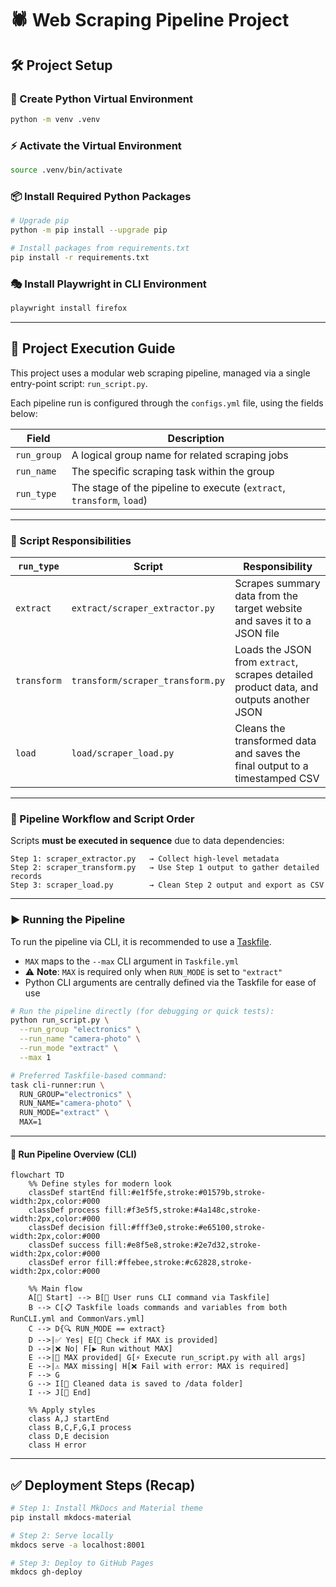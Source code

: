 # 🕷️ Web Scraping Pipeline Project

## 🛠️ Project Setup

### 🐍 Create Python Virtual Environment

```bash
python -m venv .venv
```

### ⚡ Activate the Virtual Environment

```bash
source .venv/bin/activate
```

### 📦 Install Required Python Packages

```bash
# Upgrade pip
python -m pip install --upgrade pip

# Install packages from requirements.txt
pip install -r requirements.txt
```

### 🎭 Install Playwright in CLI Environment

```bash
playwright install firefox
```

---

## 🚀 Project Execution Guide

This project uses a modular web scraping pipeline, managed via a single entry-point script: `run_script.py`.

Each pipeline run is configured through the `configs.yml` file, using the fields below:

| Field       | Description                                                           |
| ----------- | --------------------------------------------------------------------- |
| `run_group` | A logical group name for related scraping jobs                        |
| `run_name`  | The specific scraping task within the group                           |
| `run_type`  | The stage of the pipeline to execute (`extract`, `transform`, `load`) |

---

### 🧭 Script Responsibilities

| `run_type`  | Script                           | Responsibility                                                                         |
| ----------- | -------------------------------- | -------------------------------------------------------------------------------------- |
| `extract`   | `extract/scraper_extractor.py`   | Scrapes summary data from the target website and saves it to a JSON file               |
| `transform` | `transform/scraper_transform.py` | Loads the JSON from `extract`, scrapes detailed product data, and outputs another JSON |
| `load`      | `load/scraper_load.py`           | Cleans the transformed data and saves the final output to a timestamped CSV            |

---

### 🔁 Pipeline Workflow and Script Order

Scripts **must be executed in sequence** due to data dependencies:

```text
Step 1: scraper_extractor.py   → Collect high-level metadata
Step 2: scraper_transform.py   → Use Step 1 output to gather detailed records
Step 3: scraper_load.py        → Clean Step 2 output and export as CSV
```

---

### ▶️ Running the Pipeline

To run the pipeline via CLI, it is recommended to use a [Taskfile](https://taskfile.dev/).

* `MAX` maps to the `--max` CLI argument in `Taskfile.yml`
* ⚠️ **Note**: `MAX` is required only when `RUN_MODE` is set to `"extract"`
* Python CLI arguments are centrally defined via the Taskfile for ease of use

```bash
# Run the pipeline directly (for debugging or quick tests):
python run_script.py \
  --run_group "electronics" \
  --run_name "camera-photo" \
  --run_mode "extract" \
  --max 1

# Preferred Taskfile-based command:
task cli-runner:run \
  RUN_GROUP="electronics" \
  RUN_NAME="camera-photo" \
  RUN_MODE="extract" \
  MAX=1
```

---

#### 🧭 Run Pipeline Overview (CLI)

```mermaid
flowchart TD
    %% Define styles for modern look
    classDef startEnd fill:#e1f5fe,stroke:#01579b,stroke-width:2px,color:#000
    classDef process fill:#f3e5f5,stroke:#4a148c,stroke-width:2px,color:#000
    classDef decision fill:#fff3e0,stroke:#e65100,stroke-width:2px,color:#000
    classDef success fill:#e8f5e8,stroke:#2e7d32,stroke-width:2px,color:#000
    classDef error fill:#ffebee,stroke:#c62828,stroke-width:2px,color:#000
    
    %% Main flow
    A[🚀 Start] --> B[👤 User runs CLI command via Taskfile]
    B --> C[📋 Taskfile loads commands and variables from both RunCLI.yml and CommonVars.yml]
    C --> D{🔍 RUN_MODE == extract}
    D -->|✅ Yes| E[🔢 Check if MAX is provided]
    D -->|❌ No| F[▶️ Run without MAX]
    E -->|🎯 MAX provided| G[⚡ Execute run_script.py with all args]
    E -->|⚠️ MAX missing| H[❌ Fail with error: MAX is required]
    F --> G
    G --> I[💾 Cleaned data is saved to /data folder]
    I --> J[🎉 End]
    
    %% Apply styles
    class A,J startEnd
    class B,C,F,G,I process
    class D,E decision
    class H error
```

---

## ✅ Deployment Steps (Recap)

```bash
# Step 1: Install MkDocs and Material theme
pip install mkdocs-material

# Step 2: Serve locally
mkdocs serve -a localhost:8001

# Step 3: Deploy to GitHub Pages
mkdocs gh-deploy
```